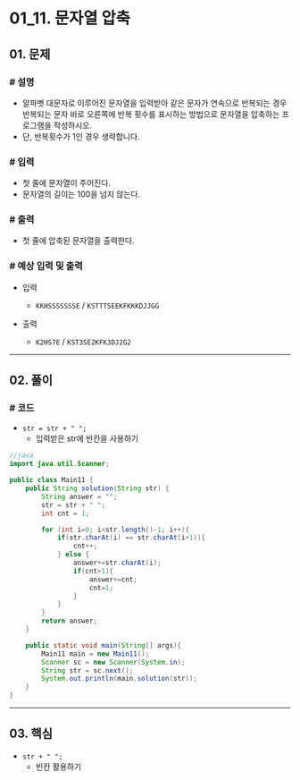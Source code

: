 # 01_11. 문자열 압축

## 01. 문제

### # 설명

- 알파벳 대문자로 이루어진 문자열을 입력받아 같은 문자가 연속으로 반복되는 경우 반복되는 문자 바로 오른쪽에 반복 횟수를 표시하는 방법으로 문자열을 압축하는 프로그램을 작성하시오.
- 단, 반복횟수가 1인 경우 생략합니다.

### # 입력

- 첫 줄에 문자열이 주어진다.
- 문자열의 길이는 100을 넘지 않는다.

### # 출력

- 첫 줄에 압축된 문자열을 출력한다.

### # 예상 입력 및 출력

- 입력
  - `KKHSSSSSSSE` / `KSTTTSEEKFKKKDJJGG`

- 출력
  - `K2HS7E` / `KST3SE2KFK3DJ2G2`

---

## 02. 풀이

### # 코드

- `str = str + " ";`
  - 입력받은 str에 빈칸을 사용하기

```java
//java
import java.util.Scanner;

public class Main11 {
    public String solution(String str) {
        String answer = "";
        str = str + " ";
        int cnt = 1;

        for (int i=0; i<str.length()-1; i++){
            if(str.charAt(i) == str.charAt(i+1)){
                cnt++;
            } else {
                answer+=str.charAt(i);
                if(cnt>1){
                    answer+=cnt;
                    cnt=1;
                }
            }
        }
        return answer;
    }

    public static void main(String[] args){
        Main11 main = new Main11();
        Scanner sc = new Scanner(System.in);
        String str = sc.next();
        System.out.println(main.solution(str));
    }
}
```

---

## 03. 핵심

- `str + " ";`
  - 빈칸 활용하기
